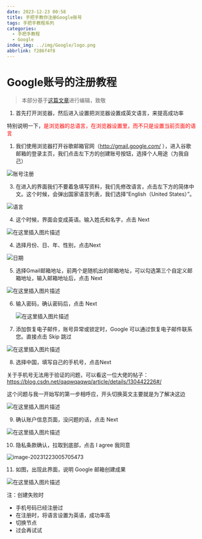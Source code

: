 ```yaml
---
date: 2023-12-23 00:58
title: 手把手教你注册Google账号
tags: 手把手教程系列
categories:
  - 手把手教程
  - Google
index_img: ../img/Google/logo.png
abbrlink: f286f4f8
---
```


# Google账号的注册教程

> 本部分基于[这篇文章](https://blog.csdn.net/qq_45138120/article/details/131347452#/)进行编辑，致敬

1. 首先打开浏览器，然后进入设置把浏览器设置成英文语言，来提高成功率

特别说明一下，<span style="color:#FF0000;">是浏览器的总语言，在浏览器设置里，而不只是设置当前页面的语言</span>

1. 我们使用浏览器打开谷歌邮箱官网（http://gmail.google.com/ ），进入谷歌邮箱的登录主页，我们点击左下方的创建账号按钮，选择个人用途（为我自己）

![账号注册](../img/Google/Google1.png)

3. 在进入的界面我们不要着急填写资料，我们先修改语言，点击左下方的简体中文。这个时候，会弹出国家语言列表，我们选择“English（United States）”。

![语言](../img/Google/Google2.png)

4. 这个时候，界面会变成英语。输入姓氏和名字，点击 Next

![在这里插入图片描述](../img/Google/Google3.png)

4. 选择月份、日、年、性别，点击Next

![日期](../img/Google/Google4.png)

5. 选择Gmail邮箱地址，前两个是随机出的邮箱地址，可以勾选第三个自定义邮箱地址，输入邮箱地址后，点击 Next

![在这里插入图片描述](../img/Google/Google5.png)

6. 输入密码，确认密码后，点击 Next

   ![在这里插入图片描述](../img/Google/Google6.png)

7. 添加恢复电子邮件，账号异常或锁定时，Google 可以通过恢复电子邮件联系您。直接点击 Skip 跳过

![在这里插入图片描述](../img/Google/Google7.png)

8. 选择中国，填写自己的手机号，点击Next

关于手机号无法用于验证的问题，可以看这一位大佬的帖子：https://blog.csdn.net/qaqwqaqwq/article/details/130442226#/

这个问题与我一开始写的第一步相呼应，开头切换英文主要就是为了解决这边

![在这里插入图片描述](../img/Google/Google8.png)

9. 确认账户信息页面，没问题的话，点击 Next

![在这里插入图片描述](../img/Google/Google9.png)

10. 隐私条款确认，拉取到底部，点击 I agree 我同意

![image-20231223005705473](../img/Google/Google10.png)

11. 如图，出现此界面，说明 Google 邮箱创建成果

![在这里插入图片描述](../img/Google/Google11.png)



注：创建失败时

- 手机号码已经注册过
- 在注册时，将语言设置为英语，成功率高
- 切换节点
- 过会再试试